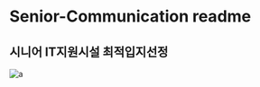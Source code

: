 # Senior-Communication readme

## 시니어 IT지원시설 최적입지선정
![a](https://user-images.githubusercontent.com/118336676/202377611-fdc3480a-abab-4086-b704-d87cfe55c8fc.png)




